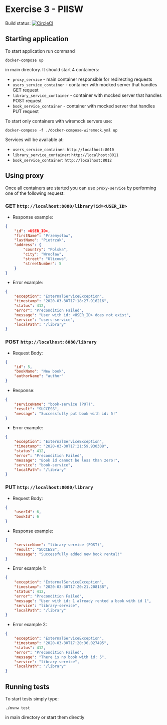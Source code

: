 # Exercise 3 - PIISW

Build status: 
[![CircleCI](https://circleci.com/gh/pietrzakp/PIISW/tree/Lista3.svg?style=svg&circle-token=592904e950e365510a6de46c34bf268b64d1086f)](http://app.circleci.com/pipelines/github/pietrzakp/PIISW/Lista3)

## Starting application
To start application run command
```
docker-compose up
```
in main directory. It should start 4 containers:
- `proxy_service` - main container responsible for redirecting requests
- `users_service_container` - container with mocked server that handles GET request
- `library_service_container` - container with mocked server that handles POST request
- `book_service_container` - container with mocked server that handles PUT request

To start only containers with wiremock servers use:
```
docker-compose -f ./docker-compose-wiremock.yml up
```
Services will be available at:
- `users_service_container`: `http://localhost:8010`
- `library_service_container`: `http://localhost:8011`
- `book_service_container`: `http://localhost:8012`

## Using proxy
Once all containers are started you can use `proxy-service` by performing one of the following request:

### GET `http://localhost:8080/library?id=<USER_ID>`
* Response example:
```json
{
    "id": <USER_ID>,
    "firstName": "Przemysław",
    "lastName": "Pietrzak",
    "address": {
        "country": "Polska",
        "city": "Wrocław",
        "street": "Ulicowa",
        "streetNumber": 5
    }
}
```
* Error example:
```json
{
    "exception": "ExternalServiceException",
    "timestamp": "2020-03-30T17:18:27.916216",
    "status": 412,
    "error": "Precondition Failed",
    "message": "User with id: <USER_ID> does not exist",
    "service": "users-service",
    "localPath": "/library"
}
```
### POST `http://localhost:8080/library`
* Request Body: 
```json
{
    "id": 5,
    "bookName": "New book",
    "authorName": "author"
}
```
* Response:
```json
{
    "serviceName": "book-service (PUT)",
    "result": "SUCCESS",
    "message": "Successfully put book with id: 5!"
}
```
* Error example:
```json
{
    "exception": "ExternalServiceException",
    "timestamp": "2020-03-30T17:21:59.930308",
    "status": 412,
    "error": "Precondition Failed",
    "message": "Book id cannot be less than zero!",
    "service": "book-service",
    "localPath": "/library"
}
```

### PUT `http://localhost:8080/library`
* Request Body:
```json
{
    "userId": 6,
    "bookId": 6
}
```
* Response example:
```json
{
    "serviceName": "library-service (POST)",
    "result": "SUCCESS",
    "message": "Successfully added new book rental!"
}
```
* Error example 1:
```json
{
    "exception": "ExternalServiceException",
    "timestamp": "2020-03-30T17:20:21.208138",
    "status": 412,
    "error": "Precondition Failed",
    "message": "User with id: 1 already rented a book with id 1",
    "service": "library-service",
    "localPath": "/library"
}
```
* Error example 2:
```json
{
    "exception": "ExternalServiceException",
    "timestamp": "2020-03-30T17:20:36.027495",
    "status": 412,
    "error": "Precondition Failed",
    "message": "There is no book with id: 5",
    "service": "library-service",
    "localPath": "/library"
}
```
## Running tests
To start tests simply type:
```
./mvnw test
```
in main directory or start them directly